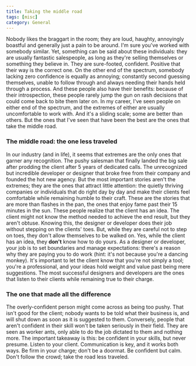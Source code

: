 ```yaml
---
title: Taking the middle road
tags: [misc]
category: General
---
```

Nobody likes the braggart in the room; they are loud, haughty, annoyingly boastful and generally just a pain to be around. I'm sure you've worked with somebody similar. Yet, something can be said about these individuals: they are usually fantastic salespeople, as long as they're selling themselves or something they believe in. They are sure-footed, confident. Positive that their way is the correct one. On the other end of the spectrum, somebody lacking zero confidence is equally as annoying; constantly second guessing themselves, unable to follow through and always needing their hands held through a process. And these people also have their benefits: because of their introspection, these people rarely jump the gun on rash decisions that could come back to bite them later on. In my career, I've seen people on either end of the spectrum, and the extremes of either are usually uncomfortable to work with. And it's a sliding scale; some are better than others. But the ones that I've seen that have been the best are the ones that take the middle road.

### The middle road: the one less traveled

 In our industry (and in life), it seems that extremes are the only ones that garner any recognition. The pushy salesman that finally landed the big sale after prodding the client after 5 years of dedicated calls. The unrecognized but incredible developer or designer that broke free from their company and founded the hot new agency. But the most important stories aren't the extremes; they are the ones that attract little attention: the quietly thriving companies or individuals that do right day by day and make their clients feel comfortable while remaining humble to their craft. These are the stories that are more than flashes in the pan, the ones that enjoy fame past their 15 minutes in the sun. These people realize that the client has an idea. The client might not know the method needed to achieve the end result, but they aren't obtuse. Knowing this, the designer or developer does their job without stepping on the clients' toes. But, while they are careful not to step on toes, they don't allow themselves to be walked on. Yes, while the client has an idea, they **don't** know how to do yours. As a designer or developer, your job is to set boundaries and manage expectations: there's a reason why they are paying you to do work (hint: it's not because you're a dancing monkey). It's important to let the client know that you're not simply a tool; you're a professional, and your ideas hold weight and value past being mere suggestions. The most successful designers and developers are the ones that listen to their clients while remaining true to their charge.

### The one that made all the difference

The overly-confident person might come across as being too pushy. That isn't good for the client; nobody wants to be told what their business is, and will shut down as soon as it is suggested to them. Conversely, people that aren't confident in their skill won't be taken seriously in their field. They are seen as worker ants, only able to do the job dictated to them and nothing more. The important takeaway is this: be confident in your skills, but never presume. Listen to your client. Communication is key, and it works both ways. Be firm in your charge; don't be a doormat. Be confident but calm. Don't follow the crowd; take the road less traveled.
